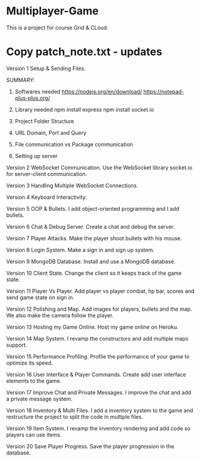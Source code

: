 # Multiplayer-Game

This is a project for course Grid & CLoud.

# Copy patch_note.txt - updates
Version 1 Setup & Sending Files. 

SUMMARY:
1) Softwares needed
https://nodejs.org/en/download/ 
https://notepad-plus-plus.org/

2) Library needed
npm install express 
npm install socket.io

3) Project Folder Structure

4) URL Domain, Port and Query

5) File communication vs Package communication

6) Setting up server

Version 2 WebSocket Communication.
Use the WebSocket library socket.io for server-client communication.

Version 3 Handling Multiple WebSocket Connections.

Version 4 Keyboard Interactivity.

Version 5 OOP & Bullets.
I add object-oriented programming and I add bullets.

Version 6 Chat & Debug Server.
Create a chat and debug the server.

Version 7 Player Attacks.
Make the player shoot bullets with his mouse.

Version 8 Login System.
Make a sign in and sign up system.

Version 9 MongoDB Database.
Install and use a MongoDB database.

Version 10 Client State.
Change the client so it keeps track of the game state.

Version 11 Player Vs Player.
Add player vs player combat, hp bar, scores and send game state on sign in.

Version 12 Polishing and Map.
Add images for players, bullets and the map. We also make the camera follow the player.

Version 13 Hosting my Game Online.
Host my game online on Heroku.

Version 14 Map System.
I revamp the constructors and add multiple maps support.

Version 15 Performance Profiling.
Profile the performance of your game to optimize its speed.

Version 16 User Interface & Player Commands.
Create add user interface elements to the game.

Version 17 Improve Chat and Private Messages.
I improve the chat and add a private message system.

Version 18 Inventory & Multi Files.
I add a inventory system to the game and restructure the project to split the code in multiple files.

Version 19 Item System.
I revamp the inventory rendering and add code so players can use items.

Version 20 Save Player Progress. 
Save the player progression in the database.

